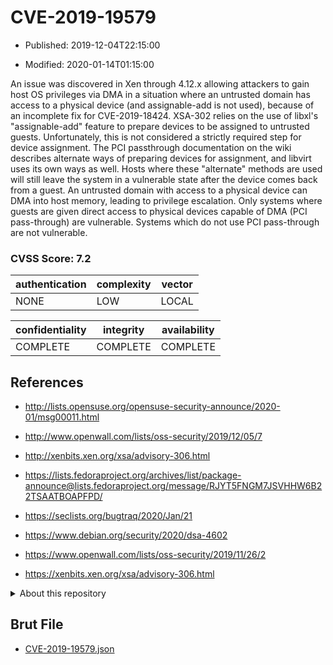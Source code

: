 # CVE-2019-19579

- Published: 2019-12-04T22:15:00

- Modified: 2020-01-14T01:15:00

An issue was discovered in Xen through 4.12.x allowing attackers to gain host OS privileges via DMA in a situation where an untrusted domain has access to a physical device (and assignable-add is not used), because of an incomplete fix for CVE-2019-18424. XSA-302 relies on the use of libxl's "assignable-add" feature to prepare devices to be assigned to untrusted guests. Unfortunately, this is not considered a strictly required step for device assignment. The PCI passthrough documentation on the wiki describes alternate ways of preparing devices for assignment, and libvirt uses its own ways as well. Hosts where these "alternate" methods are used will still leave the system in a vulnerable state after the device comes back from a guest. An untrusted domain with access to a physical device can DMA into host memory, leading to privilege escalation. Only systems where guests are given direct access to physical devices capable of DMA (PCI pass-through) are vulnerable. Systems which do not use PCI pass-through are not vulnerable.

### CVSS Score: **7.2**

| authentication | complexity | vector |
| --- | --- | --- |
| NONE | LOW | LOCAL |

| confidentiality | integrity | availability |
| --- | --- | --- |
| COMPLETE | COMPLETE | COMPLETE |

## References

* http://lists.opensuse.org/opensuse-security-announce/2020-01/msg00011.html

* http://www.openwall.com/lists/oss-security/2019/12/05/7

* http://xenbits.xen.org/xsa/advisory-306.html

* https://lists.fedoraproject.org/archives/list/package-announce@lists.fedoraproject.org/message/RJYT5FNGM7JSVHHW6B22TSAATBOAPFPD/

* https://seclists.org/bugtraq/2020/Jan/21

* https://www.debian.org/security/2020/dsa-4602

* https://www.openwall.com/lists/oss-security/2019/11/26/2

* https://xenbits.xen.org/xsa/advisory-306.html

<details>
<summary>About this repository</summary> 

  This repository is part of the project [Live Hack CVE](https://github.com/Live-Hack-CVE). Main website can be found [www.live-hack.org](https://www.live-hack.org) 
  
  Made by [Sn0wAlice](https://github.com/Sn0wAlice) for the people that care about security and need to have a feed of the latest CVEs. Hope you enjoy it, don't forget to star the repo and follow me on [Twitter](https://twitter.com/Sn0wAlice) and [Github](https://github.com/Sn0wAlice). And that is my [personnal website](https://www.alice-snow.me/)

  - [Home Page](https://github.com/Live-Hack-CVE)
  - [Framework](https://github.com/Live-Hack-CVE/cve-framework)
  - [CVE database](https://github.com/Live-Hack-CVE/full_database)
  - [Changelog](https://github.com/Live-Hack-CVE/Changelog)
</details>

## Brut File

* [CVE-2019-19579.json](https://raw.githubusercontent.com/Live-Hack-CVE/full_database/main/cves/2019/CVE-2019-19579.json)

